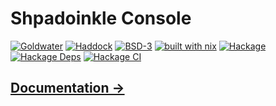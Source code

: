 # Shpadoinkle Console

[![Goldwater](https://gitlab.com/platonic/shpadoinkle/badges/master/pipeline.svg)](https://gitlab.com/platonic/shpadoinkle)
[![Haddock](https://img.shields.io/badge/haddock-master-informational)](https://shpadoinkle.org/console)
[![BSD-3](https://img.shields.io/badge/License-BSD%203--Clause-blue.svg)](https://opensource.org/licenses/BSD-3-Clause)
[![built with nix](https://img.shields.io/badge/built%20with-nix-41439a)](https://builtwithnix.org)
[![Hackage](https://img.shields.io/hackage/v/Shpadoinkle-console.svg)](https://hackage.haskell.org/package/Shpadoinkle-console)
[![Hackage Deps](https://img.shields.io/hackage-deps/v/Shpadoinkle-console.svg)](http://packdeps.haskellers.com/reverse/Shpadoinkle-console)
[![Hackage CI](https://matrix.hackage.haskell.org/api/v2/packages/Shpadoinkle-console/badge)](https://matrix.hackage.haskell.org/#/package/Shpadoinkle-console)

## [Documentation ->](https://shpadoinkle.org/packages/console)
